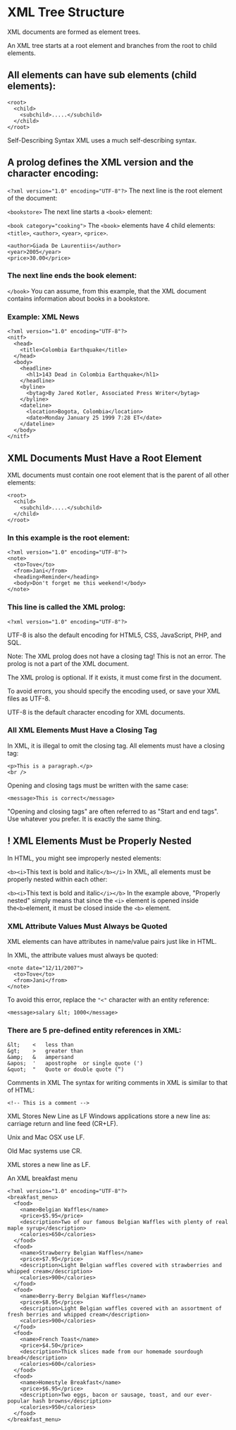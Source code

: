 # XML Tree Structure
XML documents are formed as element trees.

An XML tree starts at a root element and branches from the root to child elements.

## All elements can have sub elements (child elements):

```
<root>
  <child>
    <subchild>.....</subchild>
  </child>
</root> 
```

Self-Describing Syntax
XML uses a much self-describing syntax.

## A prolog defines the XML version and the character encoding:

```<?xml version="1.0" encoding="UTF-8"?>```
The next line is the root element of the document:

```<bookstore>```
The next line starts a ```<book>``` element:

```<book category="cooking">```
The ```<book>``` elements have 4 child elements: ```<title>```, ```<author>```, ```<year>```, ```<price>```.

```<title lang="en">Everyday Italian</title>
<author>Giada De Laurentiis</author>
<year>2005</year>
<price>30.00</price>
```
### The next line ends the book element:

```</book>```
You can assume, from this example, that the XML document contains information about books in a bookstore.




### Example: XML News
```
<?xml version="1.0" encoding="UTF-8"?>
<nitf>
  <head>
    <title>Colombia Earthquake</title>
  </head>
  <body>
    <headline>
      <hl1>143 Dead in Colombia Earthquake</hl1>
    </headline>
    <byline>
      <bytag>By Jared Kotler, Associated Press Writer</bytag>
    </byline>
    <dateline>
      <location>Bogota, Colombia</location>
      <date>Monday January 25 1999 7:28 ET</date>
    </dateline>
  </body>
</nitf>
```


## XML Documents Must Have a Root Element
XML documents must contain one root element that is the parent of all other elements:

```
<root>
  <child>
    <subchild>.....</subchild>
  </child>
</root>
```

### In this example <note> is the root element:
```
<?xml version="1.0" encoding="UTF-8"?>
<note>
  <to>Tove</to>
  <from>Jani</from>
  <heading>Reminder</heading>
  <body>Don't forget me this weekend!</body>
</note>
```

### This line is called the XML prolog:

```<?xml version="1.0" encoding="UTF-8"?>```

UTF-8 is also the default encoding for HTML5, CSS, JavaScript, PHP, and SQL.

Note: The XML prolog does not have a closing tag! This is not an error. The prolog is not a part of the XML document.

The XML prolog is optional. If it exists, it must come first in the document.

To avoid errors, you should specify the encoding used, or save your XML files as UTF-8.

UTF-8 is the default character encoding for XML documents.

### All XML Elements Must Have a Closing Tag
In XML, it is illegal to omit the closing tag. All elements must have a closing tag:

```
<p>This is a paragraph.</p>
<br />
```

Opening and closing tags must be written with the same case:

```<message>This is correct</message>```

"Opening and closing tags" are often referred to as "Start and end tags". Use whatever you prefer. It is exactly the same thing.

## ! XML Elements Must be Properly Nested
In HTML, you might see improperly nested elements:

```<b><i>```This text is bold and italic```</b></i>```
In XML, all elements must be properly nested within each other:

```<b><i>```This text is bold and italic```</i></b>```
In the example above, "Properly nested" simply means that since the ```<i>``` element is opened inside the```<b>```element, it must be closed inside the ```<b>``` element.

### XML Attribute Values Must Always be Quoted
XML elements can have attributes in name/value pairs just like in HTML.

In XML, the attribute values must always be quoted:
```
<note date="12/11/2007">
  <to>Tove</to>
  <from>Jani</from>
</note>
```

To avoid this error, replace the ```"<"``` character with an entity reference:

```<message>salary &lt; 1000</message>```

### There are 5 pre-defined entity references in XML:

```
&lt;	<	less than
&gt;	>	greater than
&amp;	&	ampersand 
&apos;	'	apostrophe  or single quote (')
&quot;	"	Quote or double quote (“)
```

Comments in XML
The syntax for writing comments in XML is similar to that of HTML:
```
<!-- This is a comment -->
```
XML Stores New Line as LF
Windows applications store a new line as: carriage return and line feed (CR+LF).

Unix and Mac OSX use LF.

Old Mac systems use CR.

XML stores a new line as LF.



An XML breakfast menu

```
<?xml version="1.0" encoding="UTF-8"?>
<breakfast_menu>
  <food>
    <name>Belgian Waffles</name>
    <price>$5.95</price>
    <description>Two of our famous Belgian Waffles with plenty of real maple syrup</description>
    <calories>650</calories>
  </food>
  <food>
    <name>Strawberry Belgian Waffles</name>
    <price>$7.95</price>
    <description>Light Belgian waffles covered with strawberries and whipped cream</description>
    <calories>900</calories>
  </food>
  <food>
    <name>Berry-Berry Belgian Waffles</name>
    <price>$8.95</price>
    <description>Light Belgian waffles covered with an assortment of fresh berries and whipped cream</description>
    <calories>900</calories>
  </food>
  <food>
    <name>French Toast</name>
    <price>$4.50</price>
    <description>Thick slices made from our homemade sourdough bread</description>
    <calories>600</calories>
  </food>
  <food>
    <name>Homestyle Breakfast</name>
    <price>$6.95</price>
    <description>Two eggs, bacon or sausage, toast, and our ever-popular hash browns</description>
    <calories>950</calories>
  </food>
</breakfast_menu>
```